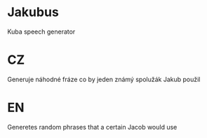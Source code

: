 # Jakubus
Kuba speech generator

# CZ
Generuje náhodné fráze co by jeden známý spolužák Jakub použil

# EN
Generetes random phrases that a certain Jacob would use

